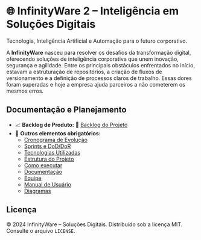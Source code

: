 # 🌐 InfinityWare 2 – Inteligência em Soluções Digitais

Tecnologia, Inteligência Artificial e Automação para o futuro corporativo.

A **InfinityWare** nasceu para resolver os desafios da transformação digital, oferecendo soluções de inteligência corporativa que unem inovação, segurança e agilidade. Entre os principais obstáculos enfrentados no início, estavam a estruturação de repositórios, a criação de fluxos de versionamento e a definição de processos claros de trabalho. Essas dores foram superadas e hoje a empresa ajuda parceiros a não cometerem os mesmos erros.

## Documentação e Planejamento

* 📈 **Backlog de Produto:** 🔗 [Backlog do Projeto](https://github.com/4-SEMESTRE/Smartcall/blob/Master/Backlog.md)
* 📂 **Outros elementos obrigatórios:**
    * [Cronograma de Evolução](https://github.com/4-SEMESTRE/Smartcall/blob/Master/Cronograma.md)
    * [Sprints e DoD/DoR](https://github.com/4-SEMESTRE/Smartcall/blob/Master/Sprints.md)
    * [Tecnologias Utilizadas](https://github.com/4-SEMESTRE/Smartcall/blob/Master/Tecnologias%20Utilizadas.md)
    * [Estrutura do Projeto](https://github.com/4-SEMESTRE/Smartcall/blob/Master/Estrutura%20do%20Projeto.md)
    * [Como executar](https://github.com/4-SEMESTRE/Smartcall/blob/Master/Como%20Executar.md)
    * [Documentação](https://github.com/4-SEMESTRE/Smartcall)
    * [Equipe](https://github.com/4-SEMESTRE/Smartcall/blob/Master/Equipe.md)
    * [Manual de Usuário](https://github.com/4-SEMESTRE/Smartcall/blob/Master/Manual%20de%20Usu%C3%A1rio.md)
    * [Diagramas](https://github.com/4-SEMESTRE/Smartcall/tree/Master/Diagramas)
 
## Licença

© 2024 InfinityWare – Soluções Digitais.
Distribuído sob a licença MIT. Consulte o arquivo `LICENSE`.
